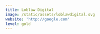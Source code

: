 ```yaml
---
title: Loblaw Digital
image: /static/assets/loblawdigital.svg
website: 'http://google.com'
level: gold
---
```



